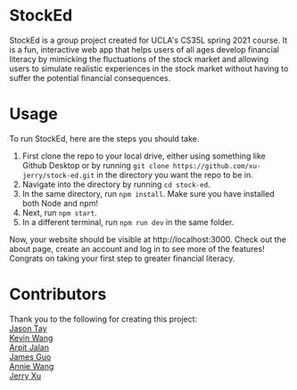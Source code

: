 # StockEd

StockEd is a group project created for UCLA's CS35L spring 2021 course. It is a fun, interactive web app that helps users of all ages develop financial literacy by mimicking the fluctuations of the stock market and allowing users to simulate realistic experiences in the stock market without having to suffer the potential financial consequences.

# Usage
To run StockEd, here are the steps you should take.
1. First clone the repo to your local drive, either using something like Github Desktop or by running `git clone https://github.com/xu-jerry/stock-ed.git` in the directory you want the repo to be in.
2. Navigate into the directory by running `cd stock-ed`.
2. In the same directory, run `npm install`. Make sure you have installed both Node and npm!
3. Next, run `npm start`.
4. In a different terminal, run `npm run dev` in the same folder.

Now, your website should be visible at http://localhost:3000. Check out the about page, create an account and log in to see more of the features! Congrats on taking your first step to greater financial literacy.

# Contributors
Thank you to the following for creating this project:  
[Jason Tay](https://github.com/jason2020)  
[Kevin Wang](https://github.com/kwang1083)  
[Arpit Jalan](https://github.com/arpitjalan18)  
[James Guo](https://github.com/jamesg6197)  
[Annie Wang](https://github.com/anicawang)  
[Jerry Xu](https://github.com/xu-jerry)